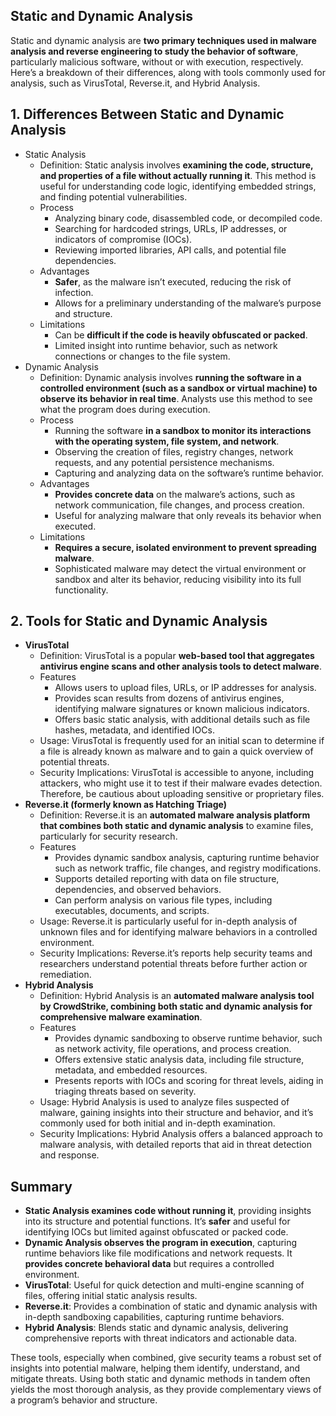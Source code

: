 ## Static and Dynamic Analysis
Static and dynamic analysis are **two primary techniques used in malware analysis and reverse engineering to study the behavior of software**, particularly malicious software, without or with execution, respectively. Here’s a breakdown of their differences, along with tools commonly used for analysis, such as VirusTotal, Reverse.it, and Hybrid Analysis.

## 1. Differences Between Static and Dynamic Analysis
  - Static Analysis
    - Definition: Static analysis involves **examining the code, structure, and properties of a file without actually running it**. This method is useful for understanding code logic, identifying embedded strings, and finding potential vulnerabilities.
    - Process
      - Analyzing binary code, disassembled code, or decompiled code.
      - Searching for hardcoded strings, URLs, IP addresses, or indicators of compromise (IOCs).
      - Reviewing imported libraries, API calls, and potential file dependencies.
    - Advantages
      - **Safer**, as the malware isn’t executed, reducing the risk of infection.
      - Allows for a preliminary understanding of the malware’s purpose and structure.
    - Limitations
      - Can be **difficult if the code is heavily obfuscated or packed**.
      - Limited insight into runtime behavior, such as network connections or changes to the file system.
  - Dynamic Analysis
    - Definition: Dynamic analysis involves **running the software in a controlled environment (such as a sandbox or virtual machine) to observe its behavior in real time**. Analysts use this method to see what the program does during execution.
    - Process
      - Running the software **in a sandbox to monitor its interactions with the operating system, file system, and network**.
      - Observing the creation of files, registry changes, network requests, and any potential persistence mechanisms.
      - Capturing and analyzing data on the software’s runtime behavior.
    - Advantages
      - **Provides concrete data** on the malware’s actions, such as network communication, file changes, and process creation.
      - Useful for analyzing malware that only reveals its behavior when executed.
    - Limitations
      - **Requires a secure, isolated environment to prevent spreading malware**.
      - Sophisticated malware may detect the virtual environment or sandbox and alter its behavior, reducing visibility into its full functionality.

## 2. Tools for Static and Dynamic Analysis
  - **VirusTotal**
    - Definition: VirusTotal is a popular **web-based tool that aggregates antivirus engine scans and other analysis tools to detect malware**.
    - Features
      - Allows users to upload files, URLs, or IP addresses for analysis.
      - Provides scan results from dozens of antivirus engines, identifying malware signatures or known malicious indicators.
      - Offers basic static analysis, with additional details such as file hashes, metadata, and identified IOCs.
    - Usage: VirusTotal is frequently used for an initial scan to determine if a file is already known as malware and to gain a quick overview of potential threats.
    - Security Implications: VirusTotal is accessible to anyone, including attackers, who might use it to test if their malware evades detection. Therefore, be cautious about uploading sensitive or proprietary files.
  - **Reverse.it (formerly known as Hatching Triage)**
    - Definition: Reverse.it is an **automated malware analysis platform that combines both static and dynamic analysis** to examine files, particularly for security research.
    - Features
      - Provides dynamic sandbox analysis, capturing runtime behavior such as network traffic, file changes, and registry modifications.
      - Supports detailed reporting with data on file structure, dependencies, and observed behaviors.
      - Can perform analysis on various file types, including executables, documents, and scripts.
    - Usage: Reverse.it is particularly useful for in-depth analysis of unknown files and for identifying malware behaviors in a controlled environment.
    - Security Implications: Reverse.it’s reports help security teams and researchers understand potential threats before further action or remediation.
  - **Hybrid Analysis**
    - Definition: Hybrid Analysis is an **automated malware analysis tool by CrowdStrike, combining both static and dynamic analysis for comprehensive malware examination**.
    - Features
      - Provides dynamic sandboxing to observe runtime behavior, such as network activity, file operations, and process creation.
      - Offers extensive static analysis data, including file structure, metadata, and embedded resources.
      - Presents reports with IOCs and scoring for threat levels, aiding in triaging threats based on severity.
    - Usage: Hybrid Analysis is used to analyze files suspected of malware, gaining insights into their structure and behavior, and it’s commonly used for both initial and in-depth examination.
    - Security Implications: Hybrid Analysis offers a balanced approach to malware analysis, with detailed reports that aid in threat detection and response.

## Summary
  - **Static Analysis examines code without running it**, providing insights into its structure and potential functions. It’s **safer** and useful for identifying IOCs but limited against obfuscated or packed code.
  - **Dynamic Analysis observes the program in execution**, capturing runtime behaviors like file modifications and network requests. It **provides concrete behavioral data** but requires a controlled environment.
  - **VirusTotal**: Useful for quick detection and multi-engine scanning of files, offering initial static analysis results.
  - **Reverse.it**: Provides a combination of static and dynamic analysis with in-depth sandboxing capabilities, capturing runtime behaviors.
  - **Hybrid Analysis**: Blends static and dynamic analysis, delivering comprehensive reports with threat indicators and actionable data.

These tools, especially when combined, give security teams a robust set of insights into potential malware, helping them identify, understand, and mitigate threats. Using both static and dynamic methods in tandem often yields the most thorough analysis, as they provide complementary views of a program’s behavior and structure.